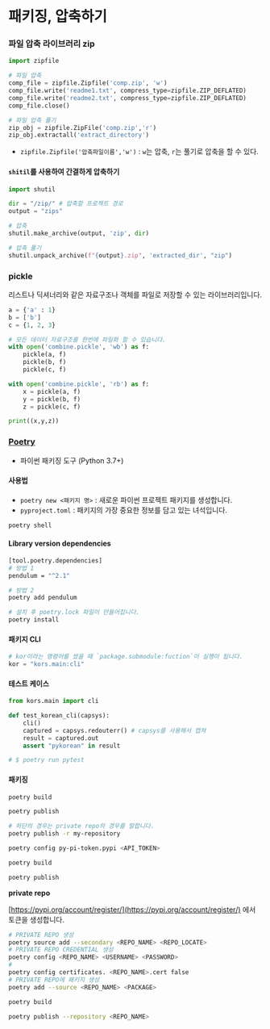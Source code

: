 # 패키징, 압축하기

### 파일 압축 라이브러리 zip

```python
import zipfile

# 파일 압축
comp_file = zipfile.Zipfile('comp.zip', 'w')
comp_file.write('readme1.txt', compress_type=zipfile.ZIP_DEFLATED)
comp_file.write('readme2.txt', compress_type=zipfile.ZIP_DEFLATED)
comp_file.close()

# 파일 압축 풀기
zip_obj = zipfile.ZipFile('comp.zip','r')
zip_obj.extractall('extract_directory')
```

* `zipfile.Zipfile('압축파일이름','w')` : `w`는 압축, `r`는 풀기로 압축을 할 수 있다.

#### `shitil`를 사용하여 간결하게 압축하기

```python
import shutil

dir = "/zip/" # 압축할 프로젝트 경로
output = "zips"

# 압축
shutil.make_archive(output, 'zip', dir)

# 압축 풀기
shutil.unpack_archive(f"{output}.zip", 'extracted_dir', "zip")
```

### pickle

리스트나 딕셔너리와 같은 자료구조나 객체를 파일로 저장할 수 있는 라이브러리입니다.

```python
a = {'a' : 1}
b = ['b']
c = {1, 2, 3}

# 모든 데이터 자료구조를 한번에 파일화 할 수 있습니다.
with open('combine.pickle', 'wb') as f:
    pickle(a, f)
    pickle(b, f)
    pickle(c, f)

with open('combine.pickle', 'rb') as f:
    x = pickle(a, f)
    y = pickle(b, f)
    z = pickle(c, f)

print((x,y,z))
```

### [Poetry](https://python-poetry.org/docs/)

* 파이썬 패키징 도구 (Python 3.7+)

#### 사용법

* `poetry new <패키지 명>` : 새로운 파이썬 프로젝트 패키지를 생성합니다.
* `pyproject.toml` : 패키지의 가장 중요한 정보를 담고 있는 녀석입니다.

```sh
poetry shell
```

#### Library version dependencies

```sh
[tool.poetry.dependencies]
# 방법 1
pendulum = "^2.1"

# 방법 2
poetry add pendulum

# 설치 후 poetry.lock 파일이 만들어집니다.
poetry install
```

#### 패키지 CLI

```python
# kor이라는 명령어를 썼을 때 `package.submodule:fuction`이 실행이 됩니다.
kor = "kors.main:cli"
```

#### 테스트 케이스

```python
from kors.main import cli

def test_korean_cli(capsys):
    cli()
    captured = capsys.redouterr() # capsys를 사용해서 캡쳐
    result = captured.out
    assert "pykorean" in result

# $ poetry run pytest
```

#### 패키징

```sh
poetry build

poetry publish

# 하단의 경우는 private repo의 경우를 말합니다.
poetry publish -r my-repository
```

```sh
poetry config py-pi-token.pypi <API_TOKEN>

poetry build

poetry publish
```

**private repo**

[https://pypi.org/account/register/](https://pypi.org/account/register/) 에서 토큰을 생성합니다.

```sh
# PRIVATE REPO 생성
poetry source add --secondary <REPO_NAME> <REPO_LOCATE>
# PRIVATE REPO CREDENTIAL 생성
poetry config <REPO_NAME> <USERNAME> <PASSWORD>
#
poetry config certificates. <REPO_NAME>.cert false
# PRIVATE REPO에 패키지 생성
poetry add --source <REPO_NAME> <PACKAGE>

poetry build

poetry publish --repository <REPO_NAME>
```
